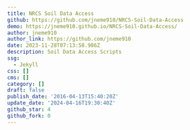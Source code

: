 ```yaml
---
title: NRCS Soil Data Access
github: https://github.com/jneme910/NRCS-Soil-Data-Access
demo: https://jneme910.github.io/NRCS-Soil-Data-Access/
author: jneme910
author_link: https://github.com/jneme910
date: 2023-11-28T07:13:58.986Z
description: Soil Data Access Scripts
ssg:
  - Jekyll
css: []
cms: []
category: []
draft: false
publish_date: '2016-04-13T15:40:20Z'
update_date: '2024-04-16T19:30:40Z'
github_star: 4
github_fork: 0
---
```

